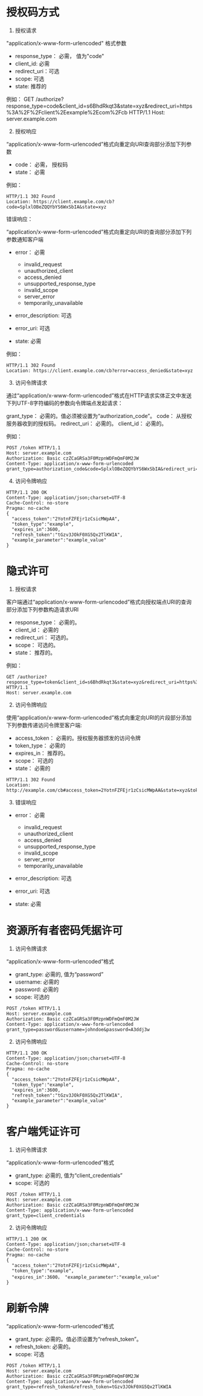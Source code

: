 # 授权码方式

1. 授权请求

"application/x-www-form-urlencoded" 格式参数

* response_type： 必需， 值为"code"
* client_id: 必需
* redirect_uri：可选
* scope: 可选
* state: 推荐的

例如： 
GET /authorize?response_type=code&client_id=s6BhdRkqt3&state=xyz&redirect_uri=https%3A%2F%2Fclient%2Eexample%2Ecom%2Fcb HTTP/1.1
Host: server.example.com


2. 授权响应

“application/x-www-form-urlencoded”格式向重定向URI查询部分添加下列参数

* code： 必需， 授权码
* state： 必需

例如：
```
HTTP/1.1 302 Found
Location: https://client.example.com/cb?code=SplxlOBeZQQYbYS6WxSbIA&state=xyz
```

错误响应：

“application/x-www-form-urlencoded”格式向重定向URI的查询部分添加下列参数通知客户端

* error： 必需
  
    * invalid_request
    * unauthorized_client
    * access_denied
    * unsupported_response_type
    * invalid_scope
    * server_error
    * temporarily_unavailable

* error_description: 可选
* error_uri: 可选
* state: 必需

例如： 
```
HTTP/1.1 302 Found
Location: https://client.example.com/cb?error=access_denied&state=xyz
```

3. 访问令牌请求

通过“application/x-www-form-urlencoded”格式在HTTP请求实体正文中发送下列UTF-8字符编码的参数向令牌端点发起请求：

grant_type： 必需的。值必须被设置为“authorization_code”。
code： 从授权服务器收到的授权码。
redirect_uri： 必需的。
client_id： 必需的。

例如： 

```
POST /token HTTP/1.1
Host: server.example.com
Authorization: Basic czZCaGRSa3F0MzpnWDFmQmF0M2JW
Content-Type: application/x-www-form-urlencoded
grant_type=authorization_code&code=SplxlOBeZQQYbYS6WxSbIA&redirect_uri=https%3A%2F%2Fclient%2Eexample%2Ecom%2Fcb
```

4. 访问令牌响应

```
HTTP/1.1 200 OK
Content-Type: application/json;charset=UTF-8
Cache-Control: no-store
Pragma: no-cache
{
  "access_token":"2YotnFZFEjr1zCsicMWpAA",
  "token_type":"example",
  "expires_in":3600,
  "refresh_token":"tGzv3JOkF0XG5Qx2TlKWIA",
  "example_parameter":"example_value"
}
```


# 隐式许可

1. 授权请求

客户端通过“application/x-www-form-urlencoded”格式向授权端点URI的查询部分添加下列参数构造请求URI

* response_type： 必需的。
* client_id： 必需的
* redirect_uri： 可选的。
* scope： 可选的。
* state： 推荐的。


例如：

```
GET /authorize?response_type=token&client_id=s6BhdRkqt3&state=xyz&redirect_uri=https%3A%2F%2Fclient%2Eexample%2Ecom%2Fcb HTTP/1.1
Host: server.example.com
```

2. 访问令牌响应

使用“application/x-www-form-urlencoded”格式向重定向URI的片段部分添加下列参数传递访问令牌至客户端:

* access_token： 必需的。授权服务器颁发的访问令牌
* token_type： 必需的
* expires_in： 推荐的。
* scope： 可选的
* state： 必需的

```
HTTP/1.1 302 Found
Location: http://example.com/cb#access_token=2YotnFZFEjr1zCsicMWpAA&state=xyz&token_type=example&expires_in=3600
```

3. 错误响应


* error： 必需
  
    * invalid_request
    * unauthorized_client
    * access_denied
    * unsupported_response_type
    * invalid_scope
    * server_error
    * temporarily_unavailable

* error_description: 可选
* error_uri: 可选
* state: 必需


# 资源所有者密码凭据许可

1. 访问令牌请求

“application/x-www-form-urlencoded”格式

* grant_type: 必需的, 值为“password”
* username: 必需的
* password: 必需的
* scope: 可选的

```
POST /token HTTP/1.1
Host: server.example.com
Authorization: Basic czZCaGRSa3F0MzpnWDFmQmF0M2JW
Content-Type: application/x-www-form-urlencoded
grant_type=password&username=johndoe&password=A3ddj3w
```


2. 访问令牌响应

```
HTTP/1.1 200 OK
Content-Type: application/json;charset=UTF-8
Cache-Control: no-store
Pragma: no-cache
{
  "access_token":"2YotnFZFEjr1zCsicMWpAA",
  "token_type":"example",
  "expires_in":3600,
  "refresh_token":"tGzv3JOkF0XG5Qx2TlKWIA",
  "example_parameter":"example_value"
}
```


# 客户端凭证许可

1. 访问令牌请求

“application/x-www-form-urlencoded”格式

* grant_type: 必需的, 值为“client_credentials”
* scope: 可选的

```
POST /token HTTP/1.1
Host: server.example.com
Authorization: Basic czZCaGRSa3F0MzpnWDFmQmF0M2JW
Content-Type: application/x-www-form-urlencoded
grant_type=client_credentials
```


2. 访问令牌响应

```
HTTP/1.1 200 OK
Content-Type: application/json;charset=UTF-8
Cache-Control: no-store
Pragma: no-cache
{
  "access_token":"2YotnFZFEjr1zCsicMWpAA",
  "token_type":"example",
  "expires_in":3600， "example_parameter":"example_value"
}
```


# 刷新令牌

“application/x-www-form-urlencoded”格式

* grant_type: 必需的。值必须设置为“refresh_token”。
* refresh_token: 必需的。
* scope: 可选

```
POST /token HTTP/1.1
Host: server.example.com
Authorization: Basic czZCaGRSa3F0MzpnWDFmQmF0M2JW
Content-Type: application/x-www-form-urlencoded
grant_type=refresh_token&refresh_token=tGzv3JOkF0XG5Qx2TlKWIA
```



